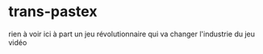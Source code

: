 # trans-pastex
rien à voir ici à part un jeu révolutionnaire qui va changer l'industrie du jeu vidéo
